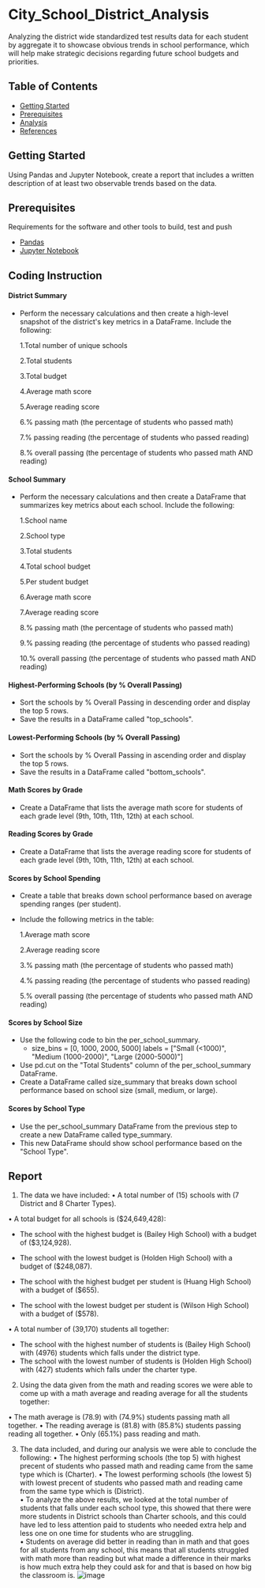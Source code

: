 # City_School_District_Analysis

Analyzing the district wide standardized test results data for each student by aggregate it to showcase obvious trends in school performance, which will help make strategic decisions regarding future school budgets and priorities.

## Table of Contents

- [Getting Started](#getting-started)
- [Prerequisites](#Prerequisites)
- [Analysis](#analysis)
- [References](#references)
  
## Getting Started

Using Pandas and Jupyter Notebook, create a report that includes a written description of at least two observable trends based on the data.


## Prerequisites

Requirements for the software and other tools to build, test and push 

- [Pandas](https://pypi.org/project/pandas/)
- [Jupyter Notebook](https://jupyter.org/)

## Coding Instruction

#### District Summary
- Perform the necessary calculations and then create a high-level snapshot of the district's key metrics in a DataFrame.
Include the following:

  1.Total number of unique schools
      
  2.Total students
      
  3.Total budget
      
  4.Average math score
      
  5.Average reading score
      
  6.% passing math (the percentage of students who passed math)
      
  7.% passing reading (the percentage of students who passed reading)
      
  8.% overall passing (the percentage of students who passed math AND reading)

#### School Summary
- Perform the necessary calculations and then create a DataFrame that summarizes key metrics about each school.
Include the following:
  
  1.School name
    
  2.School type
    
  3.Total students
    
  4.Total school budget
    
  5.Per student budget
    
  6.Average math score
    
  7.Average reading score
    
  8.% passing math (the percentage of students who passed math)
    
  9.% passing reading (the percentage of students who passed reading)
    
  10.% overall passing (the percentage of students who passed math AND reading)

#### Highest-Performing Schools (by % Overall Passing)
- Sort the schools by % Overall Passing in descending order and display the top 5 rows.
- Save the results in a DataFrame called "top_schools".
#### Lowest-Performing Schools (by % Overall Passing)
- Sort the schools by % Overall Passing in ascending order and display the top 5 rows.
- Save the results in a DataFrame called "bottom_schools".
#### Math Scores by Grade
- Create a DataFrame that lists the average math score for students of each grade level (9th, 10th, 11th, 12th) at each school.
#### Reading Scores by Grade
- Create a DataFrame that lists the average reading score for students of each grade level (9th, 10th, 11th, 12th) at each school.

#### Scores by School Spending
- Create a table that breaks down school performance based on average spending ranges (per student).
- Include the following metrics in the table:
  
  1.Average math score
  
  2.Average reading score
  
  3.% passing math (the percentage of students who passed math)
  
  4.% passing reading (the percentage of students who passed reading)
  
  5.% overall passing (the percentage of students who passed math AND reading)

#### Scores by School Size
- Use the following code to bin the per_school_summary.
  - size_bins = [0, 1000, 2000, 5000] labels = ["Small (<1000)", "Medium (1000-2000)", "Large (2000-5000)"]
- Use pd.cut on the "Total Students" column of the per_school_summary DataFrame.
- Create a DataFrame called size_summary that breaks down school performance based on school size (small, medium, or large).
  
#### Scores by School Type
- Use the per_school_summary DataFrame from the previous step to create a new DataFrame called type_summary.
- This new DataFrame should show school performance based on the "School Type".


## Report

1.	The data we have included:
•	A total number of (15) schools with (7 District and 8 Charter Types). 

•	A total budget for all schools is ($24,649,428):

-	The school with the highest budget is (Bailey High School) with a budget of ($3,124,928).
-	The school with the lowest budget is (Holden High School) with a budget of ($248,087).

-	The school with the highest budget per student is (Huang High School) with a budget of ($655).
-	The school with the lowest budget per student is (Wilson High School) with a budget of ($578).

•	A total number of (39,170) students all together:
-	The school with the highest number of students is (Bailey High School) with (4976) students which falls under the district type.
-	The school with the lowest number of students is (Holden High School) with (427) students which falls under the charter type.

2.	Using the data given from the math and reading scores we were able to come up with a math average and reading average for all the students together:
 
•	The math average is (78.9) with (74.9%) students passing math all together.
•	The reading average is (81.8) with (85.8%) students passing reading all together.
•	 Only (65.1%) pass reading and math. 

3.	The data included, and during our analysis we were able to conclude the following:
•	The highest performing schools (the top 5) with highest precent of students who passed math and reading came from the same type which is (Charter). 
•	The lowest performing schools (the lowest 5) with lowest  precent of students who passed math and reading came from the same type which is (District).  
•	To analyze the above results, we looked at the total number of students that falls under each school type, this showed that there were more students in District schools than Charter schools, and this could have led to less attention paid to students who needed extra help and less one on one time for students who are struggling.  
•	Students on average did better in reading than in math and that goes for all students from any school, this means that all students struggled with math more than reading but what made a difference in their marks is how much extra help they could ask for and that is based on how big the classroom is.
![image](https://github.com/DalyaLami/City_School_District_Analysis/assets/140478479/6027ff29-e34f-4f18-aab6-1b40bb6e01db)



